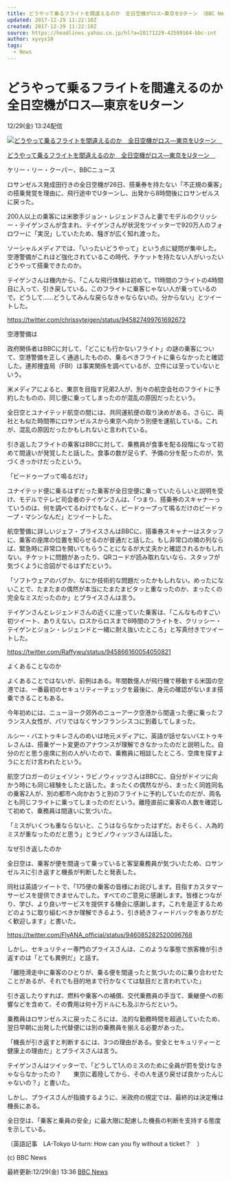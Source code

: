 ```yaml
---
title: どうやって乗るフライトを間違えるのか　全日空機がロス―東京をUターン　（BBC News） - Yahoo!ニュース
updated: 2017-12-29 11:22:10Z
created: 2017-12-29 11:22:10Z
source: https://headlines.yahoo.co.jp/hl?a=20171229-42509164-bbc-int
author: xyvyx10
tags:
  - News
---
```


# どうやって乗るフライトを間違えるのか 全日空機がロス―東京をUターン

12/29(金) 13:24配信

[![どうやって乗るフライトを間違えるのか　全日空機がロス―東京をUターン　](../_resources/20171229-42509164-bbc-000-5-view.jpg)](https://headlines.yahoo.co.jp/hl?a=20171229-42509164-bbc-int.view-000)

[どうやって乗るフライトを間違えるのか　全日空機がロス―東京をUターン　](https://headlines.yahoo.co.jp/hl?a=20171229-42509164-bbc-int.view-000)

ケリー・リー・クーパー、BBCニュース

ロサンゼルス発成田行きの全日空機が26日、搭乗券を持たない「不正規の乗客」の搭乗発覚を理由に、飛行途中でUターンし、出発から8時間後にロサンゼルスに戻った。

200人以上の乗客には米歌手ジョン・レジェンドさんと妻でモデルのクリッシー・テイゲンさんが含まれ、テイゲンさんが状況をツイッターで920万人のフォロワーに「実況」していたため、騒ぎが広く知れ渡った。

ソーシャルメディアでは、「いったいどうやって」という点に疑問が集中した。空港警備がこれほど強化されているこの時代、チケットを持たない人がいったいどうやって搭乗できたのか。

テイゲンさんは機内から、「こんな飛行体験は初めて。11時間のフライトの4時間目に入って、引き戻している。このフライトに乗客じゃない人が乗っているので。どうして……どうしてみんな戻らなきゃならないの。分からない」とツイートした。

https://twitter.com/chrissyteigen/status/945827499761692672

空港警備は

政府関係者はBBCに対して、「どこにも行かないフライト」の謎の乗客について、空港警備を正しく通過したものの、乗るべきフライトに乗らなかったと確認した。連邦捜査局（FBI）は事実関係を調べているが、立件には至っていないという。

米メディアによると、東京を目指す兄弟2人が、別々の航空会社のフライトに予約したものの、同じ便に乗ってしまったのが混乱の原因だったという。

全日空とユナイテッド航空の間には、共同運航便の取り決めがある。さらに、両社とも似た時間帯にロサンゼルスから東京へ向かう別便を運航している。これが、混乱の原因だったかもしれないと言われている。

引き返したフライトの乗客はBBCに対して、乗務員が食事を配る段階になって初めて間違いが発覚したと話した。食事の数が足らず、予備の分を配ったのが、気づくきっかけだったという。

「ビードゥープって鳴るだけ」

ユナイテッド便に乗るはずだった乗客が全日空便に乗っていたらしいと説明を受け、モデルでテレビ司会者のテイゲンさんは、「つまり、搭乗券のスキャナーっていうのは、何を調べてるわけでもなく、ビードゥープって鳴るだけのビードゥープ・マシンなんだ」とツイートした。

航空警備に詳しいジェフ・プライスさんはBBCに、搭乗券スキャナーはスタッフに、乗客の座席の位置を知らせるのが普通だと話した。もし非常口の隣の列ならば、緊急時に非常口を開いてもらうことになるが大丈夫かと確認されるかもしれない。チケットに問題があったり、QRコードが読み取れないなら、スタッフが気づくように合図がでるはずだという。

「ソフトウェアのバグか、なにか技術的な問題だったかもしれない。めったにないことで、たまたまの偶然が本当にたまたまピタッと重なったのか、まったくの完全なミスだったのか」とプライスさんは言う。

テイゲンさんとレジェンドさんの近くに座っていた乗客は、「こんなものすごい初ツイート、ありえない。ロスからロスまで8時間のフライトを、クリッシー・テイゲンとジョン・レジェンドと一緒に耐え抜いたところ」と写真付きでツイートした。

https://twitter.com/Raffywu/status/945866160054050821

よくあることなのか

よくあることではないが、前例はある。年間数億人が飛行機で移動する米国の空港では、一番最初のセキュリティーチェックを最後に、身元の確認がないまま搭乗できることもある。

今年初めには、ニューヨーク郊外のニューアーク空港から間違った便に乗ったフランス人女性が、パリではなくサンフランシスコに到着してしまった。

ルシー・バエトゥキレさんのめいは地元メディアに、英語が話せないバエトゥキレさんは、搭乗ゲート変更のアナウンスが理解できなかったのだと説明した。自分のだと思う座席に別の人がいたので、乗務員に相談したところ、空席を探すようにとだけ言われたという。

航空ブロガーのジェイソン・ラビノウィッツさんはBBCに、自分がドイツに向かう時にも同じ経験をしたと話した。まったくの偶然ながら、まったく同姓同名の乗客2人が、別の都市へ向かおうと別のフライトに予約していたのだが、両名とも同じフライトに乗ってしまったのだという。離陸直前に乗客の人数を確認して初めて、乗務員は間違いに気づいた。

「ミスがいくつも重ならないと、こうはならなかったはずだ。おそらく、人為的ミスが重なったのだと思う」とラビノウィッツさんは話した。

なぜ引き返したのか

全日空は、乗客が便を間違って乗っていると客室乗務員が気づいたため、ロサンゼルスに引き返すと機長が判断したと発表した。

同社は英語ツイートで、「175便の乗客の皆様にお詫びします。目指すカスタマーサービスを提供できませんでした。すべてのご意見に感謝します。皆様とつながり、学び、より良いサービスを提供する機会に感謝します。これを是正するためどのように取り組むべきか理解できるよう、引き続きフィードバックをありがたく歓迎します」と書いた。

https://twitter.com/FlyANA_official/status/946085282520096768

しかし、セキュリティー専門のプライスさんは、このような事態で旅客機が引き返すのは「とても異例だ」と話す。

「離陸滑走中に乗客のひとりが、乗る便を間違ったと気づいたのに乗り合わせたことがあるが、それでも目的地まで行かなくては駄目だと言われていた」

引き返したりすれば、燃料や乗客への補償、交代乗務員の手当て、乗継便への影響などを含めて、その費用は何十万ドルにも及ぶからだという。

乗務員はロサンゼルスに戻ったころには、法的な勤務時間を超過していたため、翌日早朝に出発した代替便には別の乗務員を揃える必要があった。

「機長が引き返すと判断するには、3つの理由がある。安全とセキュリティーと健康上の理由だ」とプライスさんは言う。

テイゲンさんはツイッターで、「どうして1人のミスのために全員が罰を受けなきゃならなかったの？　　東京に着陸してから、その人を送り戻せば良かったんじゃないの？」と書いた。

しかし、プライスさんが指摘するように、米政府の規定では、最終的は決定権は機長にある。

全日空は、「乗客と乗員の安全」に最大限に配慮した機長の判断を支持する態度を示している。

（英語記事　LA-Tokyo U-turn: How can you fly without a ticket？　）

(c) BBC News

最終更新:12/29(金) 13:36
 [BBC News](https://headlines.yahoo.co.jp/list/?m=bbc)